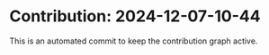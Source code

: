# Contribution: 2024-12-07-10-44
This is an automated commit to keep the contribution graph active.
